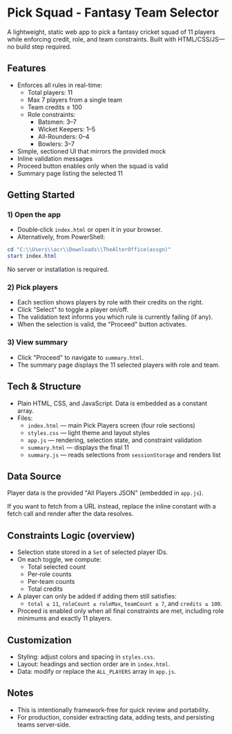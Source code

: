 # Pick Squad - Fantasy Team Selector

A lightweight, static web app to pick a fantasy cricket squad of 11 players while enforcing credit, role, and team constraints. Built with HTML/CSS/JS—no build step required.

## Features
- Enforces all rules in real-time:
  - Total players: 11
  - Max 7 players from a single team
  - Team credits ≤ 100
  - Role constraints:
    - Batsmen: 3–7
    - Wicket Keepers: 1–5
    - All-Rounders: 0–4
    - Bowlers: 3–7
- Simple, sectioned UI that mirrors the provided mock
- Inline validation messages
- Proceed button enables only when the squad is valid
- Summary page listing the selected 11

## Getting Started

### 1) Open the app
- Double‑click `index.html` or open it in your browser.
- Alternatively, from PowerShell:
```powershell
cd "C:\\Users\\acr\\Downloads\\TheAlterOffice(assgn)"
start index.html
```

No server or installation is required.

### 2) Pick players
- Each section shows players by role with their credits on the right.
- Click "Select" to toggle a player on/off.
- The validation text informs you which rule is currently failing (if any).
- When the selection is valid, the "Proceed" button activates.

### 3) View summary
- Click "Proceed" to navigate to `summary.html`.
- The summary page displays the 11 selected players with role and team.

## Tech & Structure
- Plain HTML, CSS, and JavaScript. Data is embedded as a constant array.
- Files:
  - `index.html` — main Pick Players screen (four role sections)
  - `styles.css` — light theme and layout styles
  - `app.js` — rendering, selection state, and constraint validation
  - `summary.html` — displays the final 11
  - `summary.js` — reads selections from `sessionStorage` and renders list

## Data Source
Player data is the provided "All Players JSON" (embedded in `app.js`).

If you want to fetch from a URL instead, replace the inline constant with a fetch call and render after the data resolves.

## Constraints Logic (overview)
- Selection state stored in a `Set` of selected player IDs.
- On each toggle, we compute:
  - Total selected count
  - Per‑role counts
  - Per‑team counts
  - Total credits
- A player can only be added if adding them still satisfies:
  - `total ≤ 11`, `roleCount ≤ roleMax`, `teamCount ≤ 7`, and `credits ≤ 100`.
- Proceed is enabled only when all final constraints are met, including role minimums and exactly 11 players.

## Customization
- Styling: adjust colors and spacing in `styles.css`.
- Layout: headings and section order are in `index.html`.
- Data: modify or replace the `ALL_PLAYERS` array in `app.js`.

## Notes
- This is intentionally framework‑free for quick review and portability.
- For production, consider extracting data, adding tests, and persisting teams server‑side.
